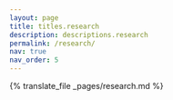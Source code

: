 ```yaml
---
layout: page
title: titles.research
description: descriptions.research
permalink: /research/
nav: true
nav_order: 5
---
```


{% translate_file _pages/research.md %}
